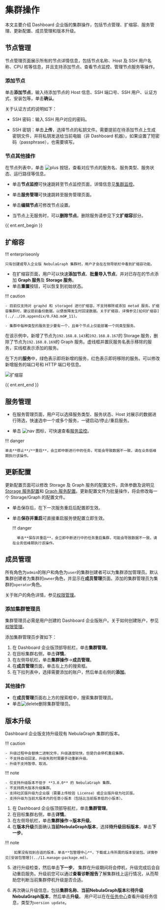 # 集群操作

本文主要介绍 Dashboard 企业版的集群操作，包括节点管理、扩缩容、服务管理、更新配置、成员管理和版本升级。

## 节点管理

节点管理页面展示所有的节点详情信息，包括节点名称、Host 及 SSH 用户名称、CPU 核等信息，并且支持添加节点、查看节点监控、管理节点服务等操作。

### 添加节点

单击**添加节点**，输入待添加节点的 Host 信息、SSH 端口号、SSH 用户、认证方式、安装包等，单击**确认**。

关于认证方式的说明如下：

- SSH 密码：输入 SSH 用户对应的密码。

- SSH 密钥：单击**上传**，选择节点的私钥文件。需要提前在待添加节点上生成密钥文件，并将私钥发送给当前电脑（非 Dashboard 机器）。如果设置了短密码（passphrase），也需要填写。

### 节点其他操作

在节点列表中，单击 ![plus](https://docs-cdn.nebula-graph.com.cn/figures/Plus_cn.png) 按钮，查看对应节点的服务名、服务类型、服务状态、运行路径等信息。

- 单击**节点监控**可快速跳转至节点监控页面，详情信息见[集群监控](../4.cluster-operator/2.monitor.md)。

- 单击**服务管理**可快速跳转至服务管理页面。

- 单击**编辑节点**可修改节点设置。

- 当节点上无服务时，可以**删除节点**。删除服务请参见下文**扩缩容**部分。

{{ ent.ent_begin }}
## 扩缩容

!!! enterpriseonly 

    只有创建或导入企业版 NebulaGraph 集群时，用户才会在左侧导航栏中看到扩缩容功能。

- 在扩缩容页面，用户可以快速**添加节点**、**批量导入节点**，并对已存在的节点添加 **Graph 服务**及 **Storage 服务**。
- 单击**重置**按钮，可以恢复到初始状态。

!!! caution

    - 目前仅支持对 graphd 和 storaged 进行扩缩容，不支持移除或添加 metad 服务。扩缩容集群时，建议提前备份数据，以便故障发生时回滚数据。关于扩缩容，详情参见[如何扩缩容](../../20.appendix/0.FAQ.md#_11)。

    - 集群中每种类型的服务至少要有一个，且单个节点上仅能部署一个同类型服务。

在该示例中，新增了节点为`192.168.8.143`和`192.168.8.167`的 Storage 服务，删除了节点为`192.168.8.169`的 Graph 服务。虚线框并置灰服务名表示移除的服务，实线框表示添加的服务。

在下方的**服务**中，绿色表示即将新增的服务，红色表示即将移除的服务。可以修改新增服务的端口号和 HTTP 端口号信息。

![扩缩容](https://docs-cdn.nebula-graph.com.cn/figures/scaling-ds-2022_4-14_cn.png)

{{ ent.ent_end }}

## 服务管理

- 在服务管理页面，用户可以选择服务类型、服务状态、Host 对展示的数据进行筛选，快速选中一个或多个服务，一键启动/停止/重启服务。

- 单击 ![nav](https://docs-cdn.nebula-graph.com.cn/figures/nav-dashboard_cn.png) 图标，可快速查看[服务监控](../4.cluster-operator/2.monitor.md)。

!!! danger

    单击**停止**/**重启**，会立即中断进行中的任务，可能会导致数据不一致，请在业务低峰期执行该操作。
## 更新配置

更新配置页面可以修改 Storage 及 Graph 服务的配置文件，具体参数及说明见 [Storage 服务配置](../../5.configurations-and-logs/1.configurations/4.storage-config.md)和 [Graph 服务配置](../../5.configurations-and-logs/1.configurations/3.graph-config.md)。更新配置文件为批量操作，将会修改每一个 Storage/Graph 的配置文件。

- 单击保存后，在下一次服务重启后配置即生效。

- 单击**保存并重启**可直接重启服务使配置立即生效。

  !!! danger

        单击**保存并重启**，会立即中断进行中的任务重启集群，可能会导致数据不一致，请在业务低峰期执行该操作。

## 成员管理

所有角色为`admin`的账户和角色为`user`的集群创建者可以为集群添加管理员。默认集群创建者为集群的`owner`角色，并显示在**成员管理**页面。添加的集群管理员为集群的`operator`角色。

关于账户的角色详情，参见[权限管理](../5.account-management.md)。

### 添加集群管理员

集群管理员必需是用户创建的 Dashboard 企业版账户。关于如何创建账户，参见[权限管理](../5.account-management.md)。

添加集群管理员步骤如下：

1. 在 Dashboard 企业版顶部导航栏，单击**集群管理**。
2. 在目标集群右侧，单击**详情**。
3. 在左侧导航栏，单击**集群操作**->**成员管理**。
4. 在**成员管理**页面，单击左上方的搜索框。
5. 在下拉列表中，选择需要添加的账户，然后单击右侧的**添加**。

### 其他操作

- 在**成员管理**页面右上方的搜索框中，搜索集群管理员。
- 单击![delete](https://docs-cdn.nebula-graph.com.cn/figures/alert_delete_cn.png)删除集群管理员。

## 版本升级

Dashboard 企业版支持升级现有 NebulaGraph 集群的版本。

!!! caution

    - 升级过程中会替换二进制文件，升级速度较快，但是仍会停机重启集群。
    - 不支持自动回滚，升级失败时需要手动重新升级。
    - 升级不支持暂停、取消。

!!! note

    - 仅支持升级版本不低于 **3.0.0** 的 NebulaGraph 集群。
    - 不支持跨大版本升级集群。
    - 支持社区版升级为企业版（需要上传校验 License）或企业版升级为社区版。
    - 支持升级为当前大版本内的任意小版本（包括比当前版本低的小版本）。


1. 在 Dashboard 企业版顶部导航栏，单击**集群管理**。
2. 在目标集群右侧，单击**详情**。
3. 在左侧导航栏，单击**集群操作**->**版本升级**。
4. 在**版本升级**页面确认**当前NebulaGraph版本**，选择**待升级目标版本**，单击**下一步**。

  !!! note
  
        如果没有找到合适的版本，单击**包管理中心**，下载或上传所需的版本安装包。详情参见[安装包管理](../11.manage-package.md)。

5. 进行升级检查，然后单击**下一步**。
   集群在升级期间将会停机，升级完成后会自动重启服务。升级前您可以通过**查看诊断报告**了解集群线上运行情况，从而帮助您判断当前集群停机升级是否合适。

6. 再次确认升级信息，包括**集群名称**、**当前NebulaGraph版本**和**待升级NebulaGraph版本**，然后单击**升级**。
   用户可以在在[任务中心](../10.tasks.md)查看升级任务信息，类型为`version update`。
